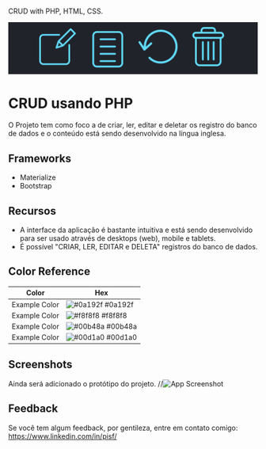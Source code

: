 # 
CRUD with PHP, HTML, CSS.

![Logo](https://github.com/pedroigorsf/crud-with-php/blob/main/banner/banner.png)


# CRUD usando PHP

O Projeto tem como foco a de criar, ler, editar e deletar os registro do banco de dados e o conteúdo está sendo desenvolvido na língua inglesa.


## Frameworks

- Materialize
- Bootstrap


## Recursos

- A interface da aplicação é bastante intuitiva e está sendo desenvolvido para ser usado através de desktops (web), mobile e tablets.
- É possível "CRIAR, LER, EDITAR e DELETA" registros do banco de dados.


## Color Reference

| Color             | Hex                                                                |
| ----------------- | ------------------------------------------------------------------ |
| Example Color | ![#0a192f](https://via.placeholder.com/10/0a192f?text=+) #0a192f |
| Example Color | ![#f8f8f8](https://via.placeholder.com/10/f8f8f8?text=+) #f8f8f8 |
| Example Color | ![#00b48a](https://via.placeholder.com/10/00b48a?text=+) #00b48a |
| Example Color | ![#00d1a0](https://via.placeholder.com/10/00b48a?text=+) #00d1a0 |


## Screenshots

Ainda será adicionado o protótipo do projeto.
//![App Screenshot](https://via.placeholder.com/468x300?text=App+Screenshot+Here)


## Feedback

Se você tem algum feedback, por gentileza, entre em contato comigo: https://www.linkedin.com/in/pisf/

